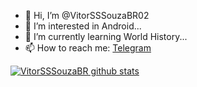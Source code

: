 - 👋 Hi, I’m @VitorSSSouzaBR02
- 👀 I’m interested in Android...
- 🌱 I’m currently learning World History...
- 📫 How to reach me: [Telegram](https://t.me/VTRSSSOUZA)

[![VitorSSSouzaBR github stats](https://github-readme-stats.vercel.app/api?username=VitorSSSouzaBR&theme=blue)](https://github.com/VitorSSSouzaBR02)

<!---
VitorSSSouzaBR02/VitorSSSouzaBR02 is a ✨ special ✨ repository because its `README.md` (this file) appears on your GitHub profile.
You can click the Preview link to take a look at your changes.
--->
